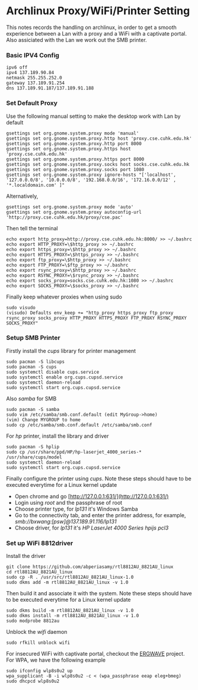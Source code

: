 # Archlinux Proxy/WiFi/Printer Setting

This notes records the handling on archlinux, in order to get a smooth experience between a Lan with a proxy and a WiFi with a captivate portal. Also assiciated with the Lan we work out the SMB printer.

### Basic IPV4 Config
```
ipv6 off
ipv4 137.189.90.84
netmask 255.255.252.0
gateway 137.189.91.254
dns 137.189.91.187/137.189.91.188
```

### Set Default Proxy
Use the following manual setting to make the desktop work with Lan by default
```
gsettings set org.gnome.system.proxy mode 'manual'
gsettings set org.gnome.system.proxy.http host 'proxy.cse.cuhk.edu.hk'
gsettings set org.gnome.system.proxy.http port 8000
gsettings set org.gnome.system.proxy.https host 'proxy.cse.cuhk.edu.hk'
gsettings set org.gnome.system.proxy.https port 8000
gsettings set org.gnome.system.proxy.socks host socks.cse.cuhk.edu.hk
gsettings set org.gnome.system.proxy.socks port 1080
gsettings set org.gnome.system.proxy ignore-hosts "['localhost', '127.0.0.0/8', '10.0.0.0/8', '192.168.0.0/16', '172.16.0.0/12' , '*.localdomain.com' ]"
```
Alternatively,
```
gsettings set org.gnome.system.proxy mode 'auto'
gsettings set org.gnome.system.proxy autoconfig-url 'http://proxy.cse.cuhk.edu.hk/proxy/cse.pac'
```
Then tell the terminal
```
echo export http_proxy=http://proxy.cse.cuhk.edu.hk:8000/ >> ~/.bashrc
echo export HTTP_PROXY=\$http_proxy >> ~/.bashrc
echo export https_proxy=\$http_proxy >> ~/.bashrc
echo export HTTPS_PROXY=\$https_proxy >> ~/.bashrc
echo export ftp_proxy=\$http_proxy >> ~/.bashrc
echo export FTP_PROXY=\$ftp_proxy >> ~/.bashrc
echo export rsync_proxy=\$http_proxy >> ~/.bashrc
echo export RSYNC_PROXY=\$rsync_proxy >> ~/.bashrc
echo export socks_proxy=socks.cse.cuhk.edu.hk:1080 >> ~/.bashrc
echo export SOCKS_PROXY=\$socks_proxy >> ~/.bashrc
```
Finally keep whatever proxies when using sudo
```
sudo visudo
(visudo) Defaults env_keep += "http_proxy https_proxy ftp_proxy rsync_proxy socks_proxy HTTP_PROXY HTTPS_PROXY FTP_PROXY RSYNC_PROXY SOCKS_PROXY"
```

### Setup SMB Printer
Firstly install the *cups* library for printer management
```
sudo pacman -S libcups
sudo pacman -S cups
sudo systemctl disable cups.service
sudo systemctl enable org.cups.cupsd.service
sudo systemctl daemon-reload
sudo systemctl start org.cups.cupsd.service
```
Also *samba* for SMB
```
sudo pacman -S samba
sudo vim /etc/samba/smb.conf.default (edit MyGroup->home)
(vim) Change MYGROUP to home
sudo cp /etc/samba/smb.conf.default /etc/samba/smb.conf
```
For *hp* printer, install the library and driver
```
sudo pacman -S hplip
sudo cp /usr/share/ppd/HP/hp-laserjet_4000_series-* /usr/share/cups/model
sudo systemctl daemon-reload
sudo systemctl start org.cups.cupsd.service
```
Finally configure the printer using *cups*. Note these steps should have to be executed everytime for a Linux kernel update
* Open chrome and go [http://127.0.0.1:631/](http://127.0.0.1:631/)
* Login using *root* and the passphrase of root
* Choose printer type, for *lp131* it's Windows Samba
* Go to the connectivity tab, and enter the printer address, for example,  *smb://bxwang:[psw]@137.189.91.116/lp131*
* Choose driver, for *lp131* it's *HP LaserJet 4000 Series hpijs pcl3*

### Set up WiFi 8812driver
Install the driver
```
git clone https://github.com/abperiasamy/rtl8812AU_8821AU_linux
cd rtl8812AU_8821AU_linux
sudo cp -R . /usr/src/rtl8812AU_8821AU_linux-1.0
sudo dkms add -m rtl8812AU_8821AU_linux -v 1.0
```
Then build it and associate it with the system. Note these steps should have to be executed everytime for a Linux kernel update
```
sudo dkms build -m rtl8812AU_8821AU_linux -v 1.0
sudo dkms install -m rtl8812AU_8821AU_linux -v 1.0
sudo modprobe 8812au
```
Unblock the *wifi* daemon
```
sudo rfkill unblock wifi
```
For insecured WiFi with captivate portal, checkout the [ERGWAVE](https://github.com/wangbx66/ergwave) project. For WPA, we have the following example
```
sudo ifconfig wlp8s0u2 up
wpa_supplicant -B -i wlp8s0u2 -c < (wpa_passphrase eeap eleg+bmeg)
sudo dhcpcd wlp8s0u2
```
